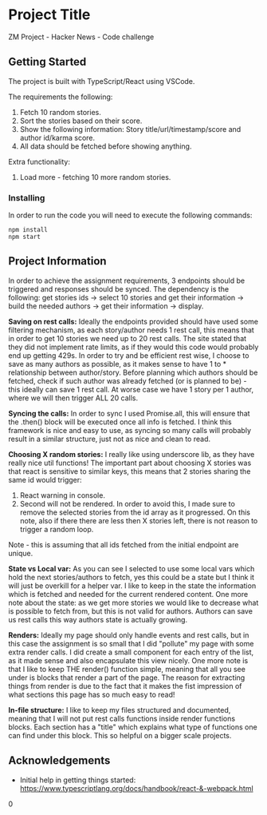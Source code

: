 # Project Title

ZM Project - Hacker News - Code challenge

## Getting Started

The project is built with TypeScript/React using VSCode.

The requirements the following:
1. Fetch 10 random stories.
2. Sort the stories based on their score.
3. Show the following information: Story title/url/timestamp/score and author id/karma score.
4. All data should be fetched before showing anything.

Extra functionality:
1. Load more - fetching 10 more random stories.

### Installing

In order to run the code you will need to execute the following commands:

```
npm install
npm start
```

## Project Information

In order to achieve the assignment requirements, 3 endpoints should be triggered and responses should be synced. 
The dependency is the following: get stories ids -> select 10 stories and get their information -> build the needed authors -> get their information -> display.

**Saving on rest calls:**
Ideally the endpoints provided should have used some filtering mechanism, as each story/author needs 1 rest call, this means that in order to get 10 stories we need up to 20 rest calls. The site stated that they did not implement rate limits, as if they would this code would probably end up getting 429s.
In order to try and be efficient rest wise, I choose to save as many authors as possible, as it makes sense to have 1 to * relationship between author/story. Before planning which authors should be fetched, check if such author was already fetched (or is planned to be) - this ideally can save 1 rest call. At worse case we have 1 story per 1 author, where we will then trigger ALL 20 calls.

**Syncing the calls:**
In order to sync I used Promise.all, this will ensure that the .then() block will be executed once all info is fetched. I think this framework is nice and easy to use, as syncing so many calls will probably result in a similar structure, just not as nice and clean to read.

**Choosing X random stories:**
I really like using underscore lib, as they have really nice util functions! The important part about choosing X stories was that react is sensitive to similar keys, this means that 2 stories sharing the same id would trigger:
1. React warning in console.
2. Second will not be rendered.
In order to avoid this, I made sure to remove the selected stories from the id array as it progressed. On this note, also if there there are less then X stories left, there is not reason to trigger a random loop.

Note - this is assuming that all ids fetched from the initial endpoint are unique.

**State vs Local var:**
As you can see I selected to use some local vars which hold the next stories/authors to fetch, yes this could be a state but I think it will just be overkill for a helper var.
I like to keep in the state the information which is fetched and needed for the current rendered content.
One more note about the state: as we get more stories we would like to decrease what is possible to fetch from, but this is not valid for authors. Authors can save us rest calls this way authors state is actually growing.

**Renders:**
Ideally my page should only handle events and rest calls, but in this case the assignment is so small that I did "pollute" my page with some extra render calls.
I did create a small component for each entry of the list, as it made sense and also encapsulate this view nicely.
One more note is that I like to keep THE render() function simple, meaning that all you see under is blocks that render a part of the page. The reason for extracting things from render is due to the fact that it makes the fist impression of what sections this page has so much easy to read!

**In-file structure:**
I like to keep my files structured and documented, meaning that I will not put rest calls functions inside render functions blocks.
Each section has a "title" which explains what type of functions one can find under this block. This so helpful on a bigger scale projects.

## Acknowledgements

* Initial help in getting things started: https://www.typescriptlang.org/docs/handbook/react-&-webpack.html

0
